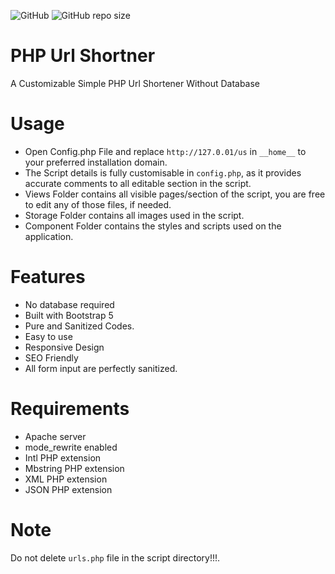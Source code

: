 <img alt="GitHub" src="https://img.shields.io/github/license/oladoyinboadverts/PHP-Url-Shortener?style=for-the-badge"> <img alt="GitHub repo size" src="https://img.shields.io/github/repo-size/oladoyinboadverts/PHP-Url-Shortener?style=for-the-badge">

# PHP Url Shortner
 A Customizable Simple PHP Url Shortener Without Database

# Usage

- Open Config.php File and replace ```http://127.0.01/us``` in ```__home__``` to your preferred installation domain.
- The Script details is fully customisable in ``config.php``, as it provides accurate comments to all editable section in the script.
- Views Folder contains all visible pages/section of the script, you are free to edit any of those files, if needed.
- Storage Folder contains all images used in the script.
- Component Folder contains the styles and scripts used on the application.

# Features
- No database required
- Built with Bootstrap 5
- Pure and Sanitized Codes.
- Easy to use
- Responsive Design
- SEO Friendly
- All form input are perfectly sanitized.

# Requirements
- Apache server
- mode_rewrite enabled
- Intl PHP extension
- Mbstring PHP extension
- XML PHP extension
- JSON PHP extension


# Note
Do not delete ```urls.php``` file in the script directory!!!.

